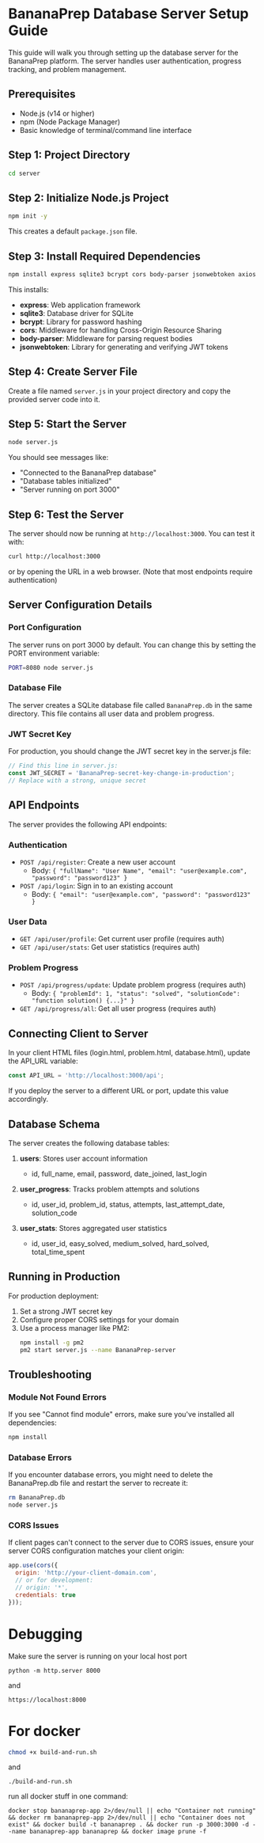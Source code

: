 ﻿# BananaPrep Database Server Setup Guide

This guide will walk you through setting up the database server for the BananaPrep platform. The server handles user authentication, progress tracking, and problem management.

## Prerequisites

- Node.js (v14 or higher)
- npm (Node Package Manager)
- Basic knowledge of terminal/command line interface

## Step 1: Project Directory

```bash
cd server
```

## Step 2: Initialize Node.js Project

```bash
npm init -y
```

This creates a default `package.json` file.

## Step 3: Install Required Dependencies

```bash
npm install express sqlite3 bcrypt cors body-parser jsonwebtoken axios
```

This installs:
- **express**: Web application framework
- **sqlite3**: Database driver for SQLite
- **bcrypt**: Library for password hashing
- **cors**: Middleware for handling Cross-Origin Resource Sharing
- **body-parser**: Middleware for parsing request bodies
- **jsonwebtoken**: Library for generating and verifying JWT tokens

## Step 4: Create Server File

Create a file named `server.js` in your project directory and copy the provided server code into it.

## Step 5: Start the Server

```bash
node server.js
```

You should see messages like:
- "Connected to the BananaPrep database"
- "Database tables initialized"
- "Server running on port 3000"

## Step 6: Test the Server

The server should now be running at `http://localhost:3000`. You can test it with:

```bash
curl http://localhost:3000
```

or by opening the URL in a web browser. (Note that most endpoints require authentication)

## Server Configuration Details

### Port Configuration

The server runs on port 3000 by default. You can change this by setting the PORT environment variable:

```bash
PORT=8080 node server.js
```

### Database File

The server creates a SQLite database file called `BananaPrep.db` in the same directory. This file contains all user data and problem progress.

### JWT Secret Key

For production, you should change the JWT secret key in the server.js file:

```javascript
// Find this line in server.js:
const JWT_SECRET = 'BananaPrep-secret-key-change-in-production';
// Replace with a strong, unique secret
```

## API Endpoints

The server provides the following API endpoints:

### Authentication

- `POST /api/register`: Create a new user account
  - Body: `{ "fullName": "User Name", "email": "user@example.com", "password": "password123" }`
- `POST /api/login`: Sign in to an existing account
  - Body: `{ "email": "user@example.com", "password": "password123" }`

### User Data

- `GET /api/user/profile`: Get current user profile (requires auth)
- `GET /api/user/stats`: Get user statistics (requires auth)

### Problem Progress

- `POST /api/progress/update`: Update problem progress (requires auth)
  - Body: `{ "problemId": 1, "status": "solved", "solutionCode": "function solution() {...}" }`
- `GET /api/progress/all`: Get all user progress (requires auth)

## Connecting Client to Server

In your client HTML files (login.html, problem.html, database.html), update the API_URL variable:

```javascript
const API_URL = 'http://localhost:3000/api';
```

If you deploy the server to a different URL or port, update this value accordingly.

## Database Schema

The server creates the following database tables:

1. **users**: Stores user account information
   - id, full_name, email, password, date_joined, last_login

2. **user_progress**: Tracks problem attempts and solutions
   - id, user_id, problem_id, status, attempts, last_attempt_date, solution_code

3. **user_stats**: Stores aggregated user statistics
   - id, user_id, easy_solved, medium_solved, hard_solved, total_time_spent

## Running in Production

For production deployment:

1. Set a strong JWT secret key
2. Configure proper CORS settings for your domain
3. Use a process manager like PM2:
   ```bash
   npm install -g pm2
   pm2 start server.js --name BananaPrep-server
   ```

## Troubleshooting

### Module Not Found Errors

If you see "Cannot find module" errors, make sure you've installed all dependencies:

```bash
npm install
```

### Database Errors

If you encounter database errors, you might need to delete the BananaPrep.db file and restart the server to recreate it:

```bash
rm BananaPrep.db
node server.js
```

### CORS Issues

If client pages can't connect to the server due to CORS issues, ensure your server CORS configuration matches your client origin:

```javascript
app.use(cors({
  origin: 'http://your-client-domain.com',
  // or for development:
  // origin: '*',
  credentials: true
}));
```

# Debugging
Make sure the server is running on your local host port 
```
python -m http.server 8000
```
and
```
https://localhost:8000
```
# For docker

```bash
chmod +x build-and-run.sh
```
and 
```
./build-and-run.sh
```


run all docker stuff in one command:
```
docker stop bananaprep-app 2>/dev/null || echo "Container not running" && docker rm bananaprep-app 2>/dev/null || echo "Container does not exist" && docker build -t bananaprep . && docker run -p 3000:3000 -d --name bananaprep-app bananaprep && docker image prune -f
```